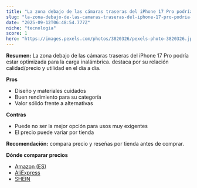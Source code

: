 ```yaml
---
title: "La zona debajo de las cámaras traseras del iPhone 17 Pro podría estar optimizada para la carga inalámbrica."
slug: "la-zona-debajo-de-las-camaras-traseras-del-iphone-17-pro-podria-estar-optimizada"
date: "2025-09-12T06:48:54.777Z"
niche: "tecnologia"
score: 1
hero: "https://images.pexels.com/photos/3820326/pexels-photo-3820326.jpeg?auto=compress&cs=tinysrgb&fit=crop&h=627&w=1200&auto=compress&cs=tinysrgb&w=1200&h=675&fit=crop"
---
```


**Resumen:** La zona debajo de las cámaras traseras del iPhone 17 Pro podría estar optimizada para la carga inalámbrica. destaca por su relación calidad/precio y utilidad en el día a día.

**Pros**
- Diseño y materiales cuidados
- Buen rendimiento para su categoría
- Valor sólido frente a alternativas

**Contras**
- Puede no ser la mejor opción para usos muy exigentes
- El precio puede variar por tienda

**Recomendación:** compara precio y reseñas por tienda antes de comprar.

**Dónde comparar precios**
- [Amazon (ES)](https://www.amazon.es/s?k=La%20zona%20debajo%20de%20las%20c%C3%A1maras%20traseras%20del%20iPhone%2017%20Pro%20podr%C3%ADa%20estar%20optimizada%20para%20la%20carga%20inal%C3%A1mbrica.&tag=teknovashop25-21)
- [AliExpress](https://www.aliexpress.com/wholesale?SearchText=La%20zona%20debajo%20de%20las%20c%C3%A1maras%20traseras%20del%20iPhone%2017%20Pro%20podr%C3%ADa%20estar%20optimizada%20para%20la%20carga%20inal%C3%A1mbrica.)
- [SHEIN](https://www.shein.com/pdsearch/La%20zona%20debajo%20de%20las%20c%C3%A1maras%20traseras%20del%20iPhone%2017%20Pro%20podr%C3%ADa%20estar%20optimizada%20para%20la%20carga%20inal%C3%A1mbrica.)